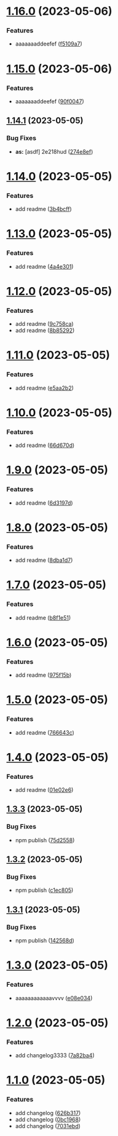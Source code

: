 # [1.16.0](https://github.com/akinocccc/test/compare/v1.15.0...v1.16.0) (2023-05-06)


### Features

* aaaaaaaddeefef ([f5109a7](https://github.com/akinocccc/test/commit/f5109a7fbc3fd016831e1228133e1d4f736b7d6e))

# [1.15.0](https://github.com/akinocccc/test/compare/v1.14.1...v1.15.0) (2023-05-06)


### Features

* aaaaaaaddeefef ([90f0047](https://github.com/akinocccc/test/commit/90f00478118ced86f105d04957c51472b7db779c))

## [1.14.1](https://github.com/akinocccc/test/compare/v1.14.0...v1.14.1) (2023-05-05)


### Bug Fixes

* **as:** [asdf] 2e218hud ([274e8ef](https://github.com/akinocccc/test/commit/274e8ef1a7190eb61215243c1ee78be8b662170f))

# [1.14.0](https://github.com/akinocccc/test/compare/v1.13.0...v1.14.0) (2023-05-05)


### Features

* add readme ([3b4bcff](https://github.com/akinocccc/test/commit/3b4bcff0a1569252cf24debac3bbb9d23e3cf910))

# [1.13.0](https://github.com/akinocccc/test/compare/v1.12.0...v1.13.0) (2023-05-05)


### Features

* add readme ([4a4e301](https://github.com/akinocccc/test/commit/4a4e301829b2d69471f9f8f4ea61b6d535684bd8))

# [1.12.0](https://github.com/akinocccc/test/compare/v1.11.0...v1.12.0) (2023-05-05)


### Features

* add readme ([9c758ca](https://github.com/akinocccc/test/commit/9c758ca60913ba45cd3ae8f25a73d6cb0a13a99b))
* add readme ([8b85292](https://github.com/akinocccc/test/commit/8b85292215709fe9fe298ff41bddb97386fe1dea))

# [1.11.0](https://github.com/akinocccc/test/compare/v1.10.0...v1.11.0) (2023-05-05)


### Features

* add readme ([e5aa2b2](https://github.com/akinocccc/test/commit/e5aa2b2a972504466a61f361191740d7e838daac))

# [1.10.0](https://github.com/akinocccc/test/compare/v1.9.0...v1.10.0) (2023-05-05)


### Features

* add readme ([66d670d](https://github.com/akinocccc/test/commit/66d670d696b79573dba3fd670ea3adcf71e9352c))

# [1.9.0](https://github.com/akinocccc/test/compare/v1.8.0...v1.9.0) (2023-05-05)


### Features

* add readme ([6d3197d](https://github.com/akinocccc/test/commit/6d3197dd2e3f24b1cb0b76789fbdc49b6d2821ee))

# [1.8.0](https://github.com/akinocccc/test/compare/v1.7.0...v1.8.0) (2023-05-05)


### Features

* add readme ([8dba1d7](https://github.com/akinocccc/test/commit/8dba1d76113ba994cca9b583ba7c79f31b0d37cf))

# [1.7.0](https://github.com/akinocccc/test/compare/v1.6.0...v1.7.0) (2023-05-05)


### Features

* add readme ([b8f1e51](https://github.com/akinocccc/test/commit/b8f1e51e3c7960f3af5d966a76fca19eeee22899))

# [1.6.0](https://github.com/akinocccc/test/compare/v1.5.0...v1.6.0) (2023-05-05)


### Features

* add readme ([975f15b](https://github.com/akinocccc/test/commit/975f15b14130a46f5106a2f16dd1e0a88b4f6367))

# [1.5.0](https://github.com/akinocccc/test/compare/v1.4.0...v1.5.0) (2023-05-05)


### Features

* add readme ([766643c](https://github.com/akinocccc/test/commit/766643c1bdec73d54fbb409a3842291a2f260b55))

# [1.4.0](https://github.com/akinocccc/test/compare/v1.3.3...v1.4.0) (2023-05-05)


### Features

* add readme ([01e02e6](https://github.com/akinocccc/test/commit/01e02e6896f92483d3d5d3755b6ccc700edb8ace))

## [1.3.3](https://github.com/akinocccc/test/compare/v1.3.2...v1.3.3) (2023-05-05)


### Bug Fixes

* npm publish ([75d2558](https://github.com/akinocccc/test/commit/75d2558aa987b6b74df793562289ba61b505e87f))

## [1.3.2](https://github.com/akinocccc/test/compare/v1.3.1...v1.3.2) (2023-05-05)


### Bug Fixes

* npm publish ([c1ec805](https://github.com/akinocccc/test/commit/c1ec805bf5b052fb91e8250c97e8c3cae631bfb9))

## [1.3.1](https://github.com/akinocccc/test/compare/v1.3.0...v1.3.1) (2023-05-05)


### Bug Fixes

* npm publish ([142568d](https://github.com/akinocccc/test/commit/142568d9d1f0c05abe8cd1628f40336764f16ba4))

# [1.3.0](https://github.com/akinocccc/test/compare/v1.2.0...v1.3.0) (2023-05-05)


### Features

* aaaaaaaaaaaavvvv ([e08e034](https://github.com/akinocccc/test/commit/e08e0348d4587343e050807fb3eac07967a2b47f))

# [1.2.0](https://github.com/akinocccc/test/compare/v1.1.0...v1.2.0) (2023-05-05)


### Features

* add changelog3333 ([7a82ba4](https://github.com/akinocccc/test/commit/7a82ba4cb0a41f1d8aa3372ec0ae5c980c669b2f))

# [1.1.0](https://github.com/akinocccc/test/compare/v1.0.0...v1.1.0) (2023-05-05)


### Features

* add changelog ([626b317](https://github.com/akinocccc/test/commit/626b3170848e340ff7dd32f13ba647638f4cc6d3))
* add changelog ([0bc1968](https://github.com/akinocccc/test/commit/0bc196878e331d0778e783b3fd8ac1b7584aa774))
* add changelog ([7031ebd](https://github.com/akinocccc/test/commit/7031ebd5db0aa043e83de0f4cab123f23f4fb5a7))

